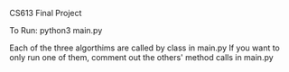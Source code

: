 CS613 Final Project

To Run:
python3 main.py

Each of the three algorthims are called by class in main.py If you want to only run one of them, comment out the others' method calls in main.py

